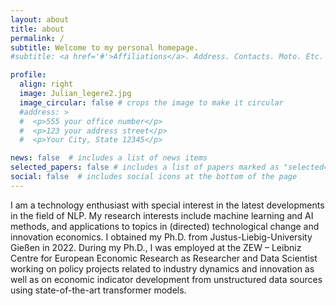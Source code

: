 ```yaml
---
layout: about
title: about
permalink: /
subtitle: Welcome to my personal homepage.
#subtitle: <a href='#'>Affiliations</a>. Address. Contacts. Moto. Etc.

profile:
  align: right
  image: Julian_legere2.jpg
  image_circular: false # crops the image to make it circular
  #address: >
  #  <p>555 your office number</p>
  #  <p>123 your address street</p>
  #  <p>Your City, State 12345</p>

news: false  # includes a list of news items
selected_papers: false # includes a list of papers marked as "selected={true}"
social: false  # includes social icons at the bottom of the page
---
```




I am a technology enthusiast with special interest in the latest developments in the field of NLP. My research interests include machine learning and AI methods, and applications to topics in (directed) technological change and innovation economics. I obtained my Ph.D. from Justus-Liebig-University Gießen in 2022. During my Ph.D., I was employed at the ZEW – Leibniz Centre for European Economic Research as Researcher and Data Scientist working on policy projects related to industry dynamics and innovation as well as on economic indicator development from unstructured data sources using state-of-the-art transformer models.
